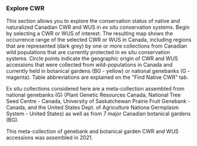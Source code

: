 ### Explore CWR

This section allows you to explore the conservation status of native and naturalized Canadian CWR and WUS in <i> ex situ </i> conservation systems. Begin by selecting a CWR or WUS of interest. The resulting map shows the occurrence range of the selected CWR or WUS in Canada, including regions that are represented (dark grey) by one or more collections from Canadian wild populations that are currently protected in ex situ conservation systems. Circle points indicate the geographic origin of CWR and WUS accessions that were collected from wild-populations in Canada and currently held in botanical gardens (BG - yellow) or national genebanks (G - magenta). Table abbreviations are explained on the "Find Native CWR" tab.

Ex situ collections considered here are a meta-collection assembled from national genebanks (G) (Plant Genetic Resources Canada, National Tree Seed Centre - Canada, University of Saskatchewan Prairie Fruit Genebank - Canada, and the United States Dept. of Agriculture Nationa Germplasm System - United States) as well as from 7 major Canadian botanical gardens (BG).

This meta-collection of genebank and botanical garden CWR and WUS accessions was assembled in 2021. 